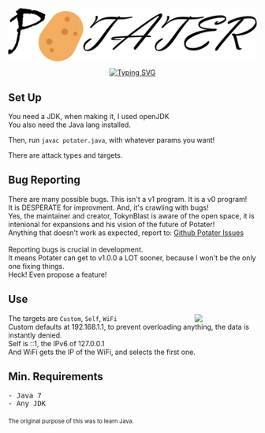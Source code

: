 <!--THE LEFT OF THE P IS TERRIBLE!! FINISH WITH A CIRCLE... 😢-->
<img align='center' src='imgs/logo.png'>
<p align='center'>
<a href="https://git.io/typing-svg"><img src="https://readme-typing-svg.demolab.com?font=Fira+Code&size=40&duration=2500&pause=300&color=F7B715&center=true&width=750&height=80&lines=Network+Stressor;Made+in+Java;v0.2.1;🥔🥔 Potato Spam 🥔🥔" alt="Typing SVG" /></a>
</p>

## Set Up
You need a JDK, when making it, I used openJDK<br>
You also need the Java lang installed.<br>

Then, run `javac potater.java`, with whatever params you want!

There are attack types and targets.

## Bug Reporting
There are many possible bugs. This isn't a v1 program. It is a v0 program!<br>
It is DESPERATE for improvment. And, it's crawling with bugs!<br>
Yes, the maintainer and creator, TokynBlast is aware of the open space, it is intenional for expansions and his vision of the future of Potater!<br>
Anything that doesn't work as expected, report to: <a href='https://github.com/TokynBlast/potater/issues'>Github Potater Issues</a><br><br>
Reporting bugs is crucial in development.<br>
It means Potater can get to v1.0.0 a LOT sooner, because I won't be the only one fixing things.<br>
Heck! Even propose a feature!

## Use
<img align='right' src='imgs/ver/v0.2.0.png' width='25%'>
The targets are <code>Custom</code>, <code>Self</code>, <code>WiFi</code><br>
Custom defaults at 192.168.1.1, to prevent overloading anything, the data is instantly denied.<br>
Self is ::1, the IPv6 of 127.0.0.1<br>
And WiFi gets the IP of the WiFi, and selects the first one.

## Min. Requirements
<pre>- Java 7
- Any JDK</pre>

<sub>The original purpose of this was to learn Java.</sub>
